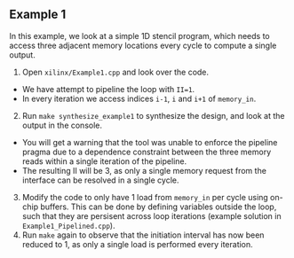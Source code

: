 ## Example 1

In this example, we look at a simple 1D stencil program, which needs to access three adjacent memory locations every cycle to compute a single output.

1. Open `xilinx/Example1.cpp` and look over the code.
  - We have attempt to pipeline the loop with `II=1`.
  - In every iteration we access indices `i-1`, `i` and `i+1` of `memory_in`.
2. Run `make synthesize_example1` to synthesize the design, and look at the output in the console.
  - You will get a warning that the tool was unable to enforce the pipeline pragma due to a dependence constraint between the three memory reads within a single iteration of the pipeline.
  - The resulting II will be 3, as only a single memory request from the interface can be resolved in a single cycle.
3. Modify the code to only have 1 load from `memory_in` per cycle using on-chip buffers. This can be done by defining variables outside the loop, such that they are persisent across loop iterations (example solution in `Example1_Pipelined.cpp`).
4. Run `make` again to observe that the initiation interval has now been reduced to 1, as only a single load is performed every iteration.
